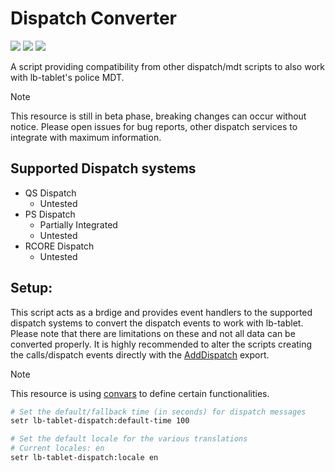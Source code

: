 # Dispatch Converter

![](https://img.shields.io/github/downloads/Maximus7474/lb-tablet-dispatch-converter/total?logo=github)
![](https://img.shields.io/github/contributors/Maximus7474/lb-tablet-dispatch-converter?logo=github)
![](https://img.shields.io/github/v/release/Maximus7474/lb-tablet-dispatch-converter?logo=github) 

A script providing compatibility from other dispatch/mdt scripts to also work with lb-tablet's police MDT.

> [!NOTE]
> This resource is still in beta phase, breaking changes can occur without notice.
> Please open issues for bug reports, other dispatch services to integrate with maximum information.

## Supported Dispatch systems
- QS Dispatch
  - Untested
- PS Dispatch
  - Partially Integrated
  - Untested
- RCORE Dispatch
  - Untested

## Setup:

This script acts as a brdige and provides event handlers to the supported dispatch systems to convert the dispatch events to work with lb-tablet.
Please note that there are limitations on these and not all data can be converted properly.
It is highly recommended to alter the scripts creating the calls/dispatch events directly with the [AddDispatch](https://docs.lbscripts.com/tablet/script-integration/server-exports/#adddispatch) export. 

> [!NOTE]
> This resource is using [convars](https://docs.fivem.net/docs/scripting-reference/convars/) to define certain functionalities.

```bash
# Set the default/fallback time (in seconds) for dispatch messages
setr lb-tablet-dispatch:default-time 100

# Set the default locale for the various translations
# Current locales: en
setr lb-tablet-dispatch:locale en
```
